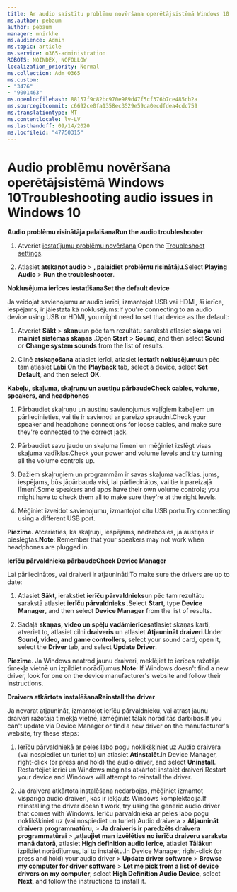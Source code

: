 ```yaml
---
title: Ar audio saistītu problēmu novēršana operētājsistēmā Windows 10
ms.author: pebaum
author: pebaum
manager: mnirkhe
ms.audience: Admin
ms.topic: article
ms.service: o365-administration
ROBOTS: NOINDEX, NOFOLLOW
localization_priority: Normal
ms.collection: Adm_O365
ms.custom:
- "3476"
- "9001463"
ms.openlocfilehash: 88157f9c82bc970e989d47f5cf376b7ce485cb2a
ms.sourcegitcommit: c6692ce0fa1358ec3529e59ca0ecdfdea4cdc759
ms.translationtype: MT
ms.contentlocale: lv-LV
ms.lasthandoff: 09/14/2020
ms.locfileid: "47750315"
---
```

# <a name="troubleshooting-audio-issues-in-windows-10"></a><span data-ttu-id="91784-102">Audio problēmu novēršana operētājsistēmā Windows 10</span><span class="sxs-lookup"><span data-stu-id="91784-102">Troubleshooting audio issues in Windows 10</span></span>

<span data-ttu-id="91784-103">**Audio problēmu risinātāja palaišana**</span><span class="sxs-lookup"><span data-stu-id="91784-103">**Run the audio troubleshooter**</span></span>

1.  <span data-ttu-id="91784-104">Atveriet [iestatījumu problēmu novēršana](ms-settings:troubleshoot).</span><span class="sxs-lookup"><span data-stu-id="91784-104">Open the [Troubleshoot settings](ms-settings:troubleshoot).</span></span>

2.  <span data-ttu-id="91784-105">Atlasiet **atskaņot audio**  >  **, palaidiet problēmu risinātāju**.</span><span class="sxs-lookup"><span data-stu-id="91784-105">Select **Playing Audio** > **Run the troubleshooter**.</span></span>

<span data-ttu-id="91784-106">**Noklusējuma ierīces iestatīšana**</span><span class="sxs-lookup"><span data-stu-id="91784-106">**Set the default device**</span></span>

<span data-ttu-id="91784-107">Ja veidojat savienojumu ar audio ierīci, izmantojot USB vai HDMI, šī ierīce, iespējams, ir jāiestata kā noklusējums:</span><span class="sxs-lookup"><span data-stu-id="91784-107">If you're connecting to an audio device using USB or HDMI, you might need to set that device as the default:</span></span>

1. <span data-ttu-id="91784-108">Atveriet **Sākt**  >  **skaņu**un pēc tam rezultātu sarakstā atlasiet **skaņa** vai **mainiet sistēmas skaņas** .</span><span class="sxs-lookup"><span data-stu-id="91784-108">Open **Start** > **Sound**, and then select **Sound** or **Change system sounds** from the list of results.</span></span>

2.  <span data-ttu-id="91784-109">Cilnē **atskaņošana** atlasiet ierīci, atlasiet **Iestatīt noklusējumu**un pēc tam atlasiet **Labi**.</span><span class="sxs-lookup"><span data-stu-id="91784-109">On the **Playback** tab, select a device, select **Set Default**, and then select **OK**.</span></span>

<span data-ttu-id="91784-110">**Kabeļu, skaļuma, skaļruņu un austiņu pārbaude**</span><span class="sxs-lookup"><span data-stu-id="91784-110">**Check cables, volume, speakers, and headphones**</span></span>

1. <span data-ttu-id="91784-111">Pārbaudiet skaļruņu un austiņu savienojumus vaļīgiem kabeļiem un pārliecinieties, vai tie ir savienoti ar pareizo spraudni.</span><span class="sxs-lookup"><span data-stu-id="91784-111">Check your speaker and headphone connections for loose cables, and make sure they're connected to the correct jack.</span></span>

2. <span data-ttu-id="91784-112">Pārbaudiet savu jaudu un skaļuma līmeni un mēģiniet izslēgt visas skaļuma vadīklas.</span><span class="sxs-lookup"><span data-stu-id="91784-112">Check your power and volume levels and try turning all the volume controls up.</span></span>

3. <span data-ttu-id="91784-113">Dažiem skaļruņiem un programmām ir savas skaļuma vadīklas. jums, iespējams, būs jāpārbauda visi, lai pārliecinātos, vai tie ir pareizajā līmenī.</span><span class="sxs-lookup"><span data-stu-id="91784-113">Some speakers and apps have their own volume controls; you might have to check them all to make sure they're at the right levels.</span></span>

4. <span data-ttu-id="91784-114">Mēģiniet izveidot savienojumu, izmantojot citu USB portu.</span><span class="sxs-lookup"><span data-stu-id="91784-114">Try connecting using a different USB port.</span></span>

<span data-ttu-id="91784-115">**Piezīme**. Atcerieties, ka skaļruņi, iespējams, nedarbosies, ja austiņas ir pieslēgtas.</span><span class="sxs-lookup"><span data-stu-id="91784-115">**Note**: Remember that your speakers may not work when headphones are plugged in.</span></span>

<span data-ttu-id="91784-116">**Ierīču pārvaldnieka pārbaude**</span><span class="sxs-lookup"><span data-stu-id="91784-116">**Check Device Manager**</span></span>

<span data-ttu-id="91784-117">Lai pārliecinātos, vai draiveri ir atjaunināti:</span><span class="sxs-lookup"><span data-stu-id="91784-117">To make sure the drivers are up to date:</span></span>

1. <span data-ttu-id="91784-118">Atlasiet **Sākt**, ierakstiet **ierīču pārvaldnieks**un pēc tam rezultātu sarakstā atlasiet **ierīču pārvaldnieks** .</span><span class="sxs-lookup"><span data-stu-id="91784-118">Select **Start**, type **Device Manager**, and then select **Device Manager** from the list of results.</span></span>

2. <span data-ttu-id="91784-119">Sadaļā **skaņas, video un spēļu vadāmierīces**atlasiet skaņas karti, atveriet to, atlasiet cilni **draiveris** un atlasiet **Atjaunināt draiveri**.</span><span class="sxs-lookup"><span data-stu-id="91784-119">Under **Sound, video, and game controllers**, select your sound card, open it, select the **Driver** tab, and select **Update Driver**.</span></span>

<span data-ttu-id="91784-120">**Piezīme**. Ja Windows neatrod jaunu draiveri, meklējiet to ierīces ražotāja tīmekļa vietnē un izpildiet norādījumus.</span><span class="sxs-lookup"><span data-stu-id="91784-120">**Note**: If Windows doesn't find a new driver, look for one on the device manufacturer's website and follow their instructions.</span></span>

<span data-ttu-id="91784-121">**Draivera atkārtota instalēšana**</span><span class="sxs-lookup"><span data-stu-id="91784-121">**Reinstall the driver**</span></span>

<span data-ttu-id="91784-122">Ja nevarat atjaunināt, izmantojot ierīču pārvaldnieku, vai atrast jaunu draiveri ražotāja tīmekļa vietnē, izmēģiniet tālāk norādītās darbības.</span><span class="sxs-lookup"><span data-stu-id="91784-122">If you can't update via Device Manager or find a new driver on the manufacturer's website, try these steps:</span></span>

1. <span data-ttu-id="91784-123">Ierīču pārvaldniekā ar peles labo pogu noklikšķiniet uz Audio draivera (vai nospiediet un turiet to) un atlasiet **Atinstalēt**.</span><span class="sxs-lookup"><span data-stu-id="91784-123">In Device Manager, right-click (or press and hold) the audio driver, and select **Uninstall**.</span></span> <span data-ttu-id="91784-124">Restartējiet ierīci un Windows mēģinās atkārtoti instalēt draiveri.</span><span class="sxs-lookup"><span data-stu-id="91784-124">Restart your device and Windows will attempt to reinstall the driver.</span></span>

2. <span data-ttu-id="91784-125">Ja draivera atkārtota instalēšana nedarbojas, mēģiniet izmantot vispārīgo audio draiveri, kas ir iekļauts Windows komplektācijā.</span><span class="sxs-lookup"><span data-stu-id="91784-125">If reinstalling the driver doesn't work, try using the generic audio driver that comes with Windows.</span></span> <span data-ttu-id="91784-126">Ierīču pārvaldniekā ar peles labo pogu noklikšķiniet uz (vai nospiediet un turiet) Audio draivera > **Atjaunināt draivera programmatūru**,  >  **Ja draiveris ir paredzēts draivera programmatūrai**  >  ,**atļaujiet man izvēlēties no ierīču draiveru saraksta manā datorā**, atlasiet **High definition audio ierīce**, atlasiet **Tālāk**un izpildiet norādījumus, lai to instalētu.</span><span class="sxs-lookup"><span data-stu-id="91784-126">In Device Manager, right-click (or press and hold) your audio driver > **Update driver software** > **Browse my computer for driver software** > **Let me pick from a list of device drivers on my computer**, select **High Definition Audio Device**, select **Next**, and follow the instructions to install it.</span></span>
